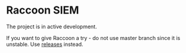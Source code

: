 # Raccoon SIEM
The project is in active development.

If you want to give Raccoon a try - do not use master branch since it is unstable. 
Use [releases](https://github.com/tephrocactus/raccoon-siem/releases) instead.

